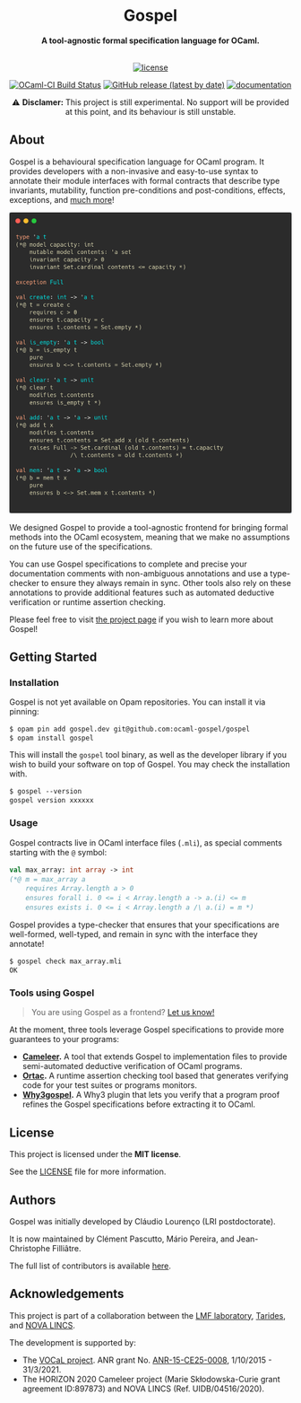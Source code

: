 <div align="center">
  <h1>Gospel</h1>
  <strong>A tool-agnostic formal specification language for OCaml.</strong>
</div>

<div align="center">
<br />

[![license](https://img.shields.io/github/license/ocaml-gospel/gospel.svg?style=flat-square)](LICENSE)

[![OCaml-CI Build Status](https://img.shields.io/endpoint?url=https%3A%2F%2Fci.ocamllabs.io%2Fbadge%2Focaml-gospel%2Fgospel%2Fmain&logo=ocaml&style=flat-square)](https://ci.ocamllabs.io/github/ocaml-gospel/gospel)
[![GitHub release (latest by date)](https://img.shields.io/github/v/release/ocaml-gospel/gospel?style=flat-square)](https://github.com/ocaml-gospel/gospel/releases/latest)
[![documentation](https://img.shields.io/badge/documentation-online-blue?style=flat-square)](https://ocaml-gospel.github.io/gospel)

</div>



<div align="center">

  :warning: **Disclamer:** This project is still experimental.
  No support will be provided at this point, and its behaviour is still unstable.

</div>

## About

Gospel is a behavioural specification language for OCaml program. It provides
developers with a non-invasive and easy-to-use syntax to annotate their module
interfaces with formal contracts that describe type invariants, mutability,
function pre-conditions and post-conditions, effects, exceptions, and [much
more](https://ocaml-gospel.github.io/gospel/language.html)!

<div align="center">
<img src="doc/images/screenshot.png" title="Gospel specification">
</div>

We designed Gospel to provide a tool-agnostic frontend for bringing formal
methods into the OCaml ecosystem, meaning that we make no assumptions on the
future use of the specifications.

You can use Gospel specifications to complete and precise your documentation
comments with non-ambiguous annotations and use a type-checker to ensure they
always remain in sync. Other tools also rely on these annotations to provide
additional features such as automated deductive verification or runtime
assertion checking.

Please feel free to visit [the project
page](https://ocaml-gospel.github.io/gospel) if you wish to learn more about
Gospel!

## Getting Started

### Installation

Gospel is not yet available on Opam repositories. You can install it via pinning:
```shell
$ opam pin add gospel.dev git@github.com:ocaml-gospel/gospel
$ opam install gospel
```

This will install the ``gospel`` tool binary, as well as the developer library if you
wish to build your software on top of Gospel. You may check the installation with.

```shell
$ gospel --version
gospel version xxxxxx
```

### Usage

Gospel contracts live in OCaml interface files (`.mli`), as special comments
starting with the `@` symbol:

```ocaml
val max_array: int array -> int
(*@ m = max_array a
    requires Array.length a > 0
    ensures forall i. 0 <= i < Array.length a -> a.(i) <= m
    ensures exists i. 0 <= i < Array.length a /\ a.(i) = m *)
```

Gospel provides a type-checker that ensures that your specifications are
well-formed, well-typed, and remain in sync with the interface they annotate!

```shell
$ gospel check max_array.mli
OK
```

### Tools using Gospel

> You are using Gospel as a frontend? [Let us
> know!](https://github.com/ocaml-gospel/gospel/discussions/new?category=show-and-tell)

At the moment, three tools leverage Gospel specifications to provide more
guarantees to your programs:

- **[Cameleer](https://github.com/ocaml-gospel/cameleer).** A tool that extends
  Gospel to implementation files to provide semi-automated deductive
  verification of OCaml programs.
- **[Ortac](https://github.com/ocaml-gospel/ortac).** A runtime assertion
  checking tool based that generates verifying code for your test suites or
  programs monitors.
- **[Why3gospel](https://github.com/ocaml-gospel/why3gospel).** A Why3 plugin that
  lets you verify that a program proof refines the Gospel specifications before
  extracting it to OCaml.

## License

This project is licensed under the **MIT license**.

See the [LICENSE](LICENSE) file for more information.

## Authors

Gospel was initially developed by Cláudio Lourenço (LRI postdoctorate).

It is now maintained by Clément Pascutto, Mário Pereira, and Jean-Christophe
Filliâtre.

The full list of contributors is available
[here](https://github.com/ocaml-gospel/gospel/graphs/contributors).

## Acknowledgements

This project is part of a collaboration between the [LMF
laboratory](https://lmf.cnrs.fr/), [Tarides](https://tarides.com/), and [NOVA
LINCS](https://nova-lincs.di.fct.unl.pt/).

The development is supported by:
- The [VOCaL project](https://vocal.lri.fr). ANR grant No.
  [ANR-15-CE25-0008](https://anr.fr/Project-ANR-15-CE25-0008), 1/10/2015 -
  31/3/2021.
- The HORIZON 2020 Cameleer project (Marie Skłodowska-Curie grant agreement
  ID:897873) and NOVA LINCS (Ref. UIDB/04516/2020).
